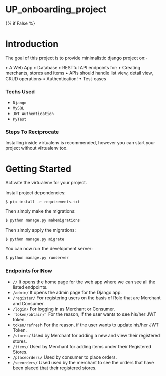 # UP_onboarding_project

{% if False %}

# Introduction

The goal of this project is to provide minimalistic django project on:-

• A Web App 
• Database 
• RESTful API endpoints for: 
• Creating merchants, stores and items 
• APIs should handle list view, detail view, CRUD operations 
• Authentication! 
• Test-cases 

### Techs Used

- `Django`
- `MySQL`
- `JWT Authentication`
- `PyTest`
      
### Steps To Reciprocate


Installing inside virtualenv is recommended, however you can start your project without virtualenv too.



# Getting Started

    
Activate the virtualenv for your project.
    
Install project dependencies:

    $ pip install -r requirements.txt
    

Then simply make the migrations:

    $ python manage.py makemigrations
    
Then simply apply the migrations:

    $ python manage.py migrate
    

You can now run the development server:

    $ python manage.py runserver


### Endpoints for Now

- `//` It opens the home page for the web app where we can see all the listed endpoints.
- `/admin/` It opens the admin page for the Django app.
- `/register/` For registering users on the basis of Role that are Merchant and Consumer.
- `/login/` For logging in as Merchant or Consumer.
- `'token/obtain/'` For the reason, if the user wants to see his/her JWT token.
- `token/refresh` For the reason, if the user wants to update his/her JWT Token.
- `/stores/` Used by Merchant for adding a new and view their registered stores.
- `/items/` Used by Merchant for adding items under their Registered Stores.
- `/placeorders/` Used by consumer to place orders.
- `/seeorders/` Used used by the merchant to see the orders that have been placed that their registered stores.